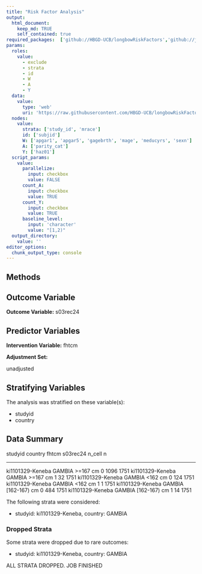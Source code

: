 ```yaml
---
title: "Risk Factor Analysis"
output: 
  html_document:
    keep_md: TRUE
    self_contained: true
required_packages:  ['github://HBGD-UCB/longbowRiskFactors','github://jeremyrcoyle/skimr@vector_types', 'github://tlverse/delayed']
params:
  roles:
    value:
      - exclude
      - strata
      - id
      - W
      - A
      - Y
  data: 
    value: 
      type: 'web'
      uri: 'https://raw.githubusercontent.com/HBGD-UCB/longbowRiskFactors/master/inst/sample_data/birthwt_data.rdata'
  nodes:
    value:
      strata: ['study_id', 'mrace']
      id: ['subjid']
      W: ['apgar1', 'apgar5', 'gagebrth', 'mage', 'meducyrs', 'sexn']
      A: ['parity_cat']
      Y: ['haz01']
  script_params:
    value:
      parallelize:
        input: checkbox
        value: FALSE
      count_A:
        input: checkbox
        value: TRUE
      count_Y:
        input: checkbox
        value: TRUE        
      baseline_level:
        input: 'character'
        value: "[1,2)"
  output_directory:
    value: ''
editor_options: 
  chunk_output_type: console
---
```








## Methods
## Outcome Variable

**Outcome Variable:** s03rec24

## Predictor Variables

**Intervention Variable:** fhtcm

**Adjustment Set:**

unadjusted

## Stratifying Variables

The analysis was stratified on these variable(s):

* studyid
* country

## Data Summary

studyid            country   fhtcm           s03rec24   n_cell      n
-----------------  --------  -------------  ---------  -------  -----
ki1101329-Keneba   GAMBIA    >=167 cm               0     1096   1751
ki1101329-Keneba   GAMBIA    >=167 cm               1       32   1751
ki1101329-Keneba   GAMBIA    <162 cm                0      124   1751
ki1101329-Keneba   GAMBIA    <162 cm                1        1   1751
ki1101329-Keneba   GAMBIA    [162-167) cm           0      484   1751
ki1101329-Keneba   GAMBIA    [162-167) cm           1       14   1751


The following strata were considered:

* studyid: ki1101329-Keneba, country: GAMBIA

### Dropped Strata

Some strata were dropped due to rare outcomes:

* studyid: ki1101329-Keneba, country: GAMBIA


ALL STRATA DROPPED. JOB FINISHED
















